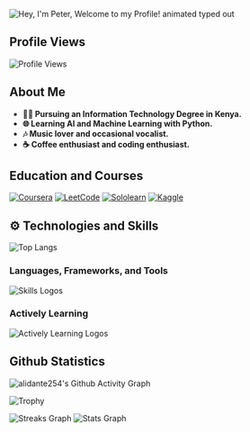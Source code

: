 

![Hey, I'm Peter, Welcome to my Profile! animated typed out](https://readme-typing-svg.demolab.com?font=Fira+Code&size=40&duration=2800&pause=2000&color=58A60F&center=true&vCenter=true&width=940&lines=Hey%2C+I'm+Peter,+Welcome+to+my+Profile!)

## Profile Views
![Profile Views](https://profile-counter.glitch.me/alidante254/count.svg)

## About Me

- **👨‍💻 Pursuing an Information Technology Degree in Kenya.**
- **🌐 Learning AI and Machine Learning with Python.**
- **🎶 Music lover and occasional vocalist.**
- **☕ Coffee enthusiast and coding enthusiast.**

## Education and Courses
[![Coursera](https://img.shields.io/badge/Coursera-0056D2?style=for-the-badge&logo=Coursera&logoColor=white)](https://www.coursera.org/user/alidante)
[![LeetCode](https://img.shields.io/badge/-LeetCode-FFA116?style=for-the-badge&logo=LeetCode&logoColor=white)](https://leetcode.com/alidante/)
[![Sololearn](https://img.shields.io/badge/Sololearn-f20057?style=for-the-badge&logoColor=white)](https://www.sololearn.com/profile/alidante/)
[![Kaggle](https://img.shields.io/badge/Kaggle-20BEFF?style=for-the-badge&logo=Kaggle&logoColor=white)](https://www.kaggle.com/alidante/)

## ⚙️ Technologies and Skills
![Top Langs](https://github-readme-stats.vercel.app/api/top-langs/?username=Alidante254&hide_progress=true&theme=dark)

### Languages, Frameworks, and Tools
![Skills Logos](https://skillicons.dev/icons?i=git,github,githubactions,nodejs,vite,html,css,js,ts,react,redux,java,py,firebase,mongodb,mysql,postman,netlify,figma,php,r)

### Actively Learning
![Actively Learning Logos](https://skillicons.dev/icons?i=django,flutter,typescript)

## Github Statistics
![alidante254's Github Activity Graph](https://github-readme-activity-graph.vercel.app/graph?username=alidante254&custom_title=alidante254's%20GitHub%20Activity%20Graph&bg_color=0D1117&color=58A60F&line=58A60F&point=F8D847&area_color=0D1117&title_color=58A6FF&area=true)

![Trophy](https://github-profile-trophy.vercel.app/?username=alidante254&theme=juicyfresh&no-frame=true&no-bg=true&row=1&column=7&title_color=2ED573)

![Streaks Graph](https://streak-stats.demolab.com?user=alidante254&theme=dark)
![Stats Graph](https://github-readme-stats.vercel.app/api?username=alidante254&theme=dark&show_icons=true&count_private=true)
